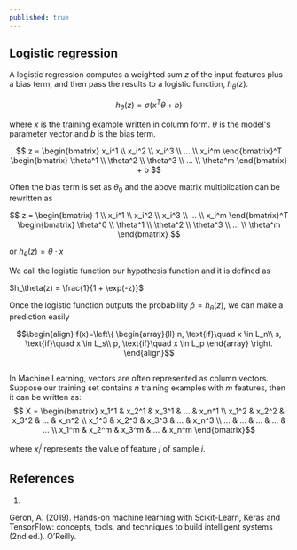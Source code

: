 ```yaml
---
published: true
---
```

## Logistic regression
A logistic regression computes a weighted sum $z$ of the input features plus a bias term, and then pass the
results to a logistic function, $h_\theta (z)$.

$$h_\theta (z) = \sigma(x^T\theta+b)$$

where $x$ is the training example written in column form. $\theta$ is the model's parameter vector and $b$ is the bias term.

$$ z = \begin{bmatrix}  
    x_i^1 \\
    x_i^2 \\
    x_i^3 \\
    ...   \\
    x_i^m
    \end{bmatrix}^T
    \begin{bmatrix}  
        \theta^1 \\
        \theta^2 \\
        \theta^3 \\
        ...   \\
        \theta^m
        \end{bmatrix} + b
    $$

Often the bias term is set as $\theta_0$ and the above matrix multiplication can be rewritten as

$$ z = \begin{bmatrix}  
    1     \\
    x_i^1 \\
    x_i^2 \\
    x_i^3 \\
    ...   \\
    x_i^m
    \end{bmatrix}^T
    \begin{bmatrix}
        \theta^0 \\
        \theta^1 \\
        \theta^2 \\
        \theta^3 \\
        ...   \\
        \theta^m
        \end{bmatrix}
    $$

or $h_\theta (z) = \theta \cdot x$

We call the logistic function our hypothesis function and it is defined as

$h_\theta(z) = \frac{1}{1 + \exp(-z)}$

Once the logistic function outputs the probability $\hat p = h_\theta(z)$, we can make a prediction easily

$$\begin{align}
f(x)=\left\{
                \begin{array}{ll}
                     n, \text{if}\quad x \in L_n\\
                     s, \text{if}\quad x \in L_s\\
                     p, \text{if}\quad x \in L_p
                \end{array}
              \right.
\end{align}$$

##
In Machine Learning, vectors are often represented as column vectors. Suppose our training set contains $n$ training examples with $m$ features, then it can be written as:
$$ X = \begin{bmatrix}
    x_1^1 & x_2^1 & x_3^1 & ... & x_n^1 \\
    x_1^2 & x_2^2 & x_3^2 & ... & x_n^2 \\
    x_1^3 & x_2^3 & x_3^3 & ... & x_n^3 \\
    ...   & ...   & ...   & ... & ...   \\
    x_1^m & x_2^m & x_3^m & ... & x_n^m
    \end{bmatrix}$$

where $x_i^j$ represents the value of feature $j$ of sample $i$.


## References
1.
Geron, A. (2019). Hands-on machine learning with Scikit-Learn, Keras and TensorFlow: concepts, tools, and techniques to build intelligent systems (2nd ed.). O’Reilly.
